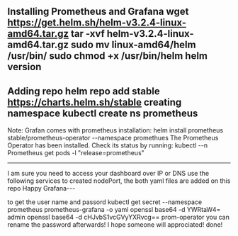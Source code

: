 Installing Prometheus and Grafana
wget https://get.helm.sh/helm-v3.2.4-linux-amd64.tar.gz
tar -xvf helm-v3.2.4-linux-amd64.tar.gz
sudo mv linux-amd64/helm /usr/bin/
sudo chmod +x /usr/bin/helm
helm version
----------------------------
Adding repo
helm repo add stable https://charts.helm.sh/stable
creating namespace
kubectl create ns prometheus
--------------------------
Note:
Grafan comes with prometheus installation:
helm install prometheus stable/prometheus-operator --namespace promethues
The Prometheus Operator has been installed. Check its status by running:
kubectl --n Prometheus get pods -l "release=prometheus"

---------------------------------------------------------------------

I am sure you need to access your dashboard over IP or DNS
use the following services to created nodePort, the both yaml files are added on this repo
Happy Grafana---

to get the user name and passord
kubectl get secret --namespace prometheus prometheus-grafana -o yaml
openssl base64 -d
YWRtaW4=
admin
openssl base64 -d
cHJvbS1vcGVyYXRvcg==
prom-operator
you can rename the password afterwards!
I hope someone will approciated!
done!
